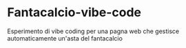 # Fantacalcio-vibe-code
Esperimento di vibe coding per una pagna web che gestisce automaticamente un'asta del fantacalcio
